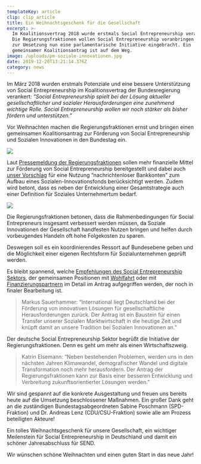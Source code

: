 ```yaml
---
templateKey: article
clip: clip_article
title: Ein Weihnachtsgeschenk für die Gesellschaft
excerpt: >-
  Im Koalitionsvertrag 2018 wurde erstmals Social Entrepreneurship verankert.
  Die Regierungsfraktionen wollen Social Entrepreneurship voranbringen und haben
  zur Umsetzung nun eine parlamentarische Initiative eingebracht. Ein
  gemeinsamer Koalitionsantrag ist auf dem Weg.
image: /uploads/pm-soziale-innovationen.jpg
date: 2019-12-20T13:21:14.376Z
category: news
---
```

Im März 2018 wurden erstmals Potenziale und eine bessere Unterstützung von Social Entrepreneurship im Koalitionsvertrag der Bundesregierung verankert: _“Social Entrepreneurship spielt bei der Lösung aktueller gesellschaftlicher und sozialer Herausforderungen eine zunehmend wichtige Rolle. Social Entrepreneurship wollen wir noch stärker als bisher fördern und unterstützen.”_

Vor Weihnachten machen die Regierungsfraktionen ernst und bringen einen gemeinsamen Koalitionsantrag zur Förderung von Social Entrepreneurship und Sozialen Innovationen in den Bundestag ein. 

![](/uploads/sabine-poschmann-soziale-innovationen.jpg)

Laut [Pressemeldung der Regierungsfraktionen](https://www.sabine-poschmann.de/mstream.ashx?g=111327&a=1&s=&r=-1&id=147247&lp=637124423791870000&fbclid=IwAR2Uppo7lTo-NewzgfE-VZTsaNlsbSOAPMPyW14Uo_2w41g_oE9_2uqEMhw) sollen mehr finanzielle Mittel zur Förderung von Social Entrepreneurship bereitgestellt und dabei auch [unser Vorschlag](https://www.send-ev.de/2019-10-02_aufbau-eines-social-impact-fonds-über-nachrichtenlose-vermögenswerte/) für eine Nutzung “nachrichtenloser Bankkonten” zum Aufbau eines Sozialen-Innovationsfonds berücksichtigt werden. Zudem wird betont, dass es neben der Entwicklung einer Gesamtstrategie auch einer Definition für Soziales Unternehmertum bedarf.

![](/uploads/andreas-lenz-soziale-innovationen.jpg)

Die Regierungsfraktionen betonen, dass die Rahmenbedingungen für Social Entrepreneurs insgesamt verbessert werden müssen, da Soziale Innovationen der Gesellschaft handfesten Nutzen bringen und helfen durch vorbeugendes Handeln oft hohe Folgekosten zu sparen.

Deswegen soll es ein koordinierendes Ressort auf Bundesebene geben und die Möglichkeit einer eigenen Rechtsform für Sozialunternehmen geprüft werden.

Es bleibt spannend, welche [Empfehlungen des Social Entrepreneurship Sektors](https://www.send-ev.de/positionen/), der gemeinsamen Positionen mit [Wohlfahrt](https://www.send-ev.de/2019-01-14_verbände-fordern-innovationen-müssen-der-gesellschaft-als-ganzes-zu-gute-kommen) oder mit [Finanzierungspartnern](https://www.send-ev.de/uploads/finanzierung_positionspapier.pdf)  im Detail im Antrag aufgegriffen werden, der noch in finaler Bearbeitung ist. 

> Markus Sauerhammer: “International liegt Deutschland bei der Förderung von innovativen Lösungen für gesellschaftliche Herausforderungen zurück. Der Antrag ist ein Baustein für einen Transfer unserer Sozialen Marktwirtschaft in die heutige Zeit und knüpft damit an unsere Tradition bei Sozialen Innovationen an.” 

Der deutsche Social Entrepreneurship Sektor begrüßt die Initiative der Regierungsfraktionen. Denn es geht um mehr als einen Wirtschaftszweig.

> Katrin Elsemann: “Neben bestehenden Problemen, werden uns in den nächsten Jahren Klimawandel, demografischer Wandel und digitale Transformation noch mehr herausfordern. Der Antrag der Regierungsfraktionen kann zur Basis einer besseren Entwicklung und Verbreitung zukunftsorientierter Lösungen werden.”

Wir sind gespannt auf die konkrete Ausgestaltung und freuen uns bereits heute auf die Umsetzung beschlossener Maßnahmen.  Ein großer Dank geht an die zuständigen Bundestagsabgeordneten Sabine Poschmann (SPD-Fraktion) und Dr. Andreas Lenz (CDU/CSU-Fraktion) sowie alle am Prozess beteiligten Akteure! 

Ein tolles Weihnachtsgeschenk für unsere Gesellschaft, ein wichtiger Meilenstein für Social Entrepreneurship in Deutschland und damit ein schöner Jahresabschluss für SEND. 

Wir wünschen schöne Weihnachten und einen guten Start in das neue Jahr!
